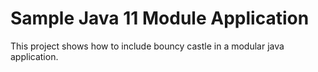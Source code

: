# Sample Java 11 Module Application

This project shows how to include bouncy castle in a modular java application.
